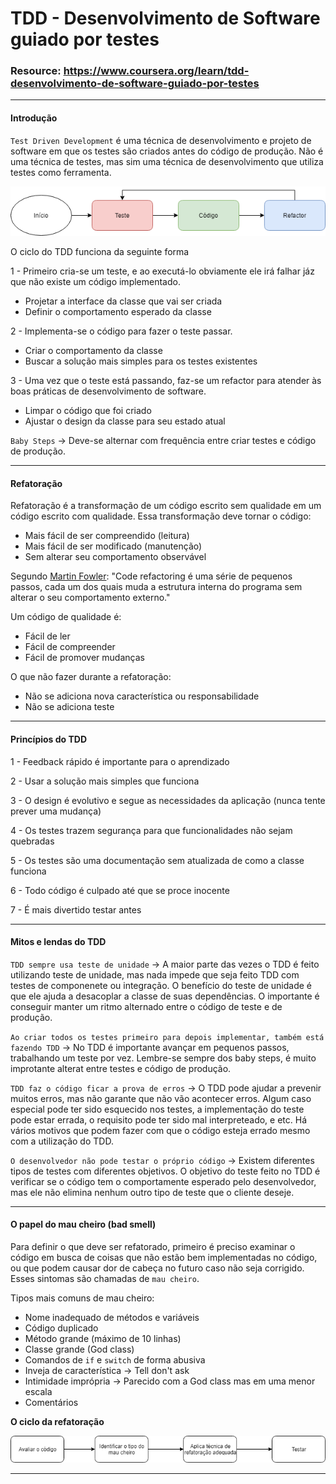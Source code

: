 # TDD - Desenvolvimento de Software guiado por testes

### Resource: https://www.coursera.org/learn/tdd-desenvolvimento-de-software-guiado-por-testes

***

#### Introdução

`Test Driven Development` é uma técnica de desenvolvimento e projeto de software em que os testes são criados antes do código de produção. Não é uma técnica de testes, mas sim uma técnica de desenvolvimento que utiliza testes como ferramenta.

![Ciclo do TDD](/Images/TDD/tdd.png)

O ciclo do TDD funciona da seguinte forma

1 - Primeiro cria-se um teste, e ao executá-lo obviamente ele irá falhar jáz que não existe um código implementado.

* Projetar a interface da classe que vai ser criada
* Definir o comportamento esperado da classe

2 - Implementa-se o código para fazer o teste passar.

* Criar o comportamento da classe
* Buscar a solução mais simples para os testes existentes

3 - Uma vez que o teste está passando, faz-se um refactor para atender às boas práticas de desenvolvimento de software.

* Limpar o código que foi criado
* Ajustar o design da classe para seu estado atual

`Baby Steps` -> Deve-se alternar com frequência entre criar testes e código de produção.

***

#### Refatoração

Refatoração é a transformação de um código escrito sem qualidade em um código escrito com qualidade. Essa transformação deve tornar o código:

* Mais fácil de ser compreendido (leitura)
* Mais fácil de ser modificado (manutenção)
* Sem alterar seu comportamento observável

Segundo [Martin Fowler](https://pt.wikipedia.org/wiki/Martin_Fowler): "Code refactoring é uma série de pequenos passos, cada um dos quais muda a estrutura interna do programa sem alterar o seu comportamento externo."

Um código de qualidade é:

* Fácil de ler
* Fácil de compreender
* Fácil de promover mudanças

O que não fazer durante a refatoração:

* Não se adiciona nova característica ou responsabilidade
* Não se adiciona teste

***

#### Princípios do TDD

1 - Feedback rápido é importante para o aprendizado

2 - Usar a solução mais simples que funciona

3 - O design é evolutivo e segue as necessidades da aplicação (nunca tente prever uma mudança)

4 - Os testes trazem segurança para que funcionalidades não sejam quebradas

5 - Os testes são uma documentação sem atualizada de como a classe funciona

6 - Todo código é culpado até que se proce inocente

7 - É mais divertido testar antes

***

#### Mitos e lendas do TDD

`TDD sempre usa teste de unidade` -> A maior parte das vezes o TDD é feito utilizando teste de unidade, mas nada impede que seja feito TDD com testes de componenete ou integração. O benefício do teste de unidade é que ele ajuda a desacoplar a classe de suas dependências. O importante é conseguir manter um ritmo alternado entre o código de teste e de produção.

`Ao criar todos os testes primeiro para depois implementar, também está fazendo TDD` -> No TDD é importante avançar em pequenos passos, trabalhando um teste por vez. Lembre-se sempre dos baby steps, é muito improtante alterat entre testes e código de produção.

`TDD faz o código ficar a prova de erros` -> O TDD pode ajudar a prevenir muitos erros, mas não garante que não vão acontecer erros. Algum caso especial pode ter sido esquecido nos testes, a implementação do teste pode estar errada, o requisito pode ter sido mal interpreteado, e etc. Há vários motivos que podem fazer com que o código esteja errado mesmo com a utilização do TDD.

`O desenvolvedor não pode testar o próprio código` -> Existem diferentes tipos de testes com diferentes objetivos. O objetivo do teste feito no TDD é verificar se o código tem o comportamente esperado pelo desenvolvedor, mas ele não elimina nenhum outro tipo de teste que o cliente deseje.

***

#### O papel do mau cheiro (bad smell)

Para definir o que deve ser refatorado, primeiro é preciso examinar o código em busca de coisas que não estão bem implementadas no código, ou que podem causar dor de cabeça no futuro caso não seja corrigido. Esses sintomas são chamadas de `mau cheiro`.

Tipos mais comuns de mau cheiro:

* Nome inadequado de métodos e variáveis
* Código duplicado
* Método grande (máximo de 10 linhas)
* Classe grande (God class)
* Comandos de `if` e `switch` de forma abusiva
* Inveja de característica -> Tell don't ask
* Intimidade imprópria -> Parecido com a God class mas em uma menor escala
* Comentários

**O ciclo da refatoração**

![Ciclo do TDD](/Images/TDD/ciclo_refactor.png)

***